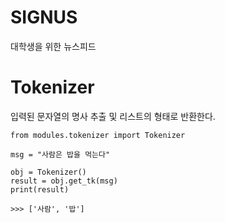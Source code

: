 # SIGNUS
대학생을 위한 뉴스피드

# Tokenizer
입력된 문자열의 명사 추출 및 리스트의 형태로 반환한다.
```
from modules.tokenizer import Tokenizer

msg = "사람은 밥을 먹는다"

obj = Tokenizer()
result = obj.get_tk(msg)
print(result)

>>> ['사람', '밥']
```